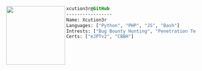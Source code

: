 


<div style="display:block;text-align:left"><img align="left" src="https://i.pinimg.com/736x/a1/e4/82/a1e482119e0b3fb507b94e6edd480c9e.jpg" border="0" style="width:156px;">
  
  ```css
  xcution3r@GitHub
  -----------------
  Name: Xcution3r
  Languages: ["Python", "PHP", "JS", "Bash"]
  Intrests: ["Bug Bounty Hunting", "Penetration Testing", "Red Teaming"]  
  Certs: ["eJPTv2", "CBBH"]
  ```
</div>



<br />
